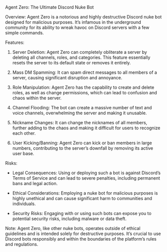 Agent Zero: The Ultimate Discord Nuke Bot

Overview:
Agent Zero is a notorious and highly destructive Discord nuke bot designed for malicious purposes. It’s infamous in the underground community for its ability to wreak havoc on Discord servers with a few simple commands.

Features:

   1. Server Deletion: Agent Zero can completely obliterate a server by deleting all channels, roles, and categories. This feature essentially resets the server to its default state or removes it entirely.

   2. Mass DM Spamming: It can spam direct messages to all members of a server, causing significant disruption and annoyance.

   3. Role Manipulation: Agent Zero has the capability to create and delete roles, as well as change permissions, which can lead to confusion and chaos within the server.

   4. Channel Flooding: The bot can create a massive number of text and voice channels, overwhelming the server and making it unusable.

   5. Nickname Changes: It can change the nicknames of all members, further adding to the chaos and making it difficult for users to recognize each other.

   6. User Kicking/Banning: Agent Zero can kick or ban members in large numbers, contributing to the server’s downfall by removing its active user base.

Risks:

   * Legal Consequences: Using or deploying such a bot is against Discord’s Terms of Service and can lead to severe penalties, including permanent bans and legal action.

   * Ethical Considerations: Employing a nuke bot for malicious purposes is highly unethical and can cause significant harm to communities and individuals.

   * Security Risks: Engaging with or using such bots can expose you to potential security risks, including malware or data theft.

Note: Agent Zero, like other nuke bots, operates outside of ethical guidelines and is intended solely for destructive purposes. It’s crucial to use Discord bots responsibly and within the boundaries of the platform’s rules and regulations.
